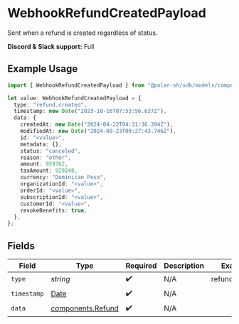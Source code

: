 # WebhookRefundCreatedPayload

Sent when a refund is created regardless of status.

**Discord & Slack support:** Full

## Example Usage

```typescript
import { WebhookRefundCreatedPayload } from "@polar-sh/sdk/models/components/webhookrefundcreatedpayload.js";

let value: WebhookRefundCreatedPayload = {
  type: "refund.created",
  timestamp: new Date("2023-10-16T07:53:56.637Z"),
  data: {
    createdAt: new Date("2024-04-22T04:31:36.394Z"),
    modifiedAt: new Date("2024-09-23T09:27:43.746Z"),
    id: "<value>",
    metadata: {},
    status: "canceled",
    reason: "other",
    amount: 959762,
    taxAmount: 929248,
    currency: "Dominican Peso",
    organizationId: "<value>",
    orderId: "<value>",
    subscriptionId: "<value>",
    customerId: "<value>",
    revokeBenefits: true,
  },
};
```

## Fields

| Field                                                                                         | Type                                                                                          | Required                                                                                      | Description                                                                                   | Example                                                                                       |
| --------------------------------------------------------------------------------------------- | --------------------------------------------------------------------------------------------- | --------------------------------------------------------------------------------------------- | --------------------------------------------------------------------------------------------- | --------------------------------------------------------------------------------------------- |
| `type`                                                                                        | *string*                                                                                      | :heavy_check_mark:                                                                            | N/A                                                                                           | refund.created                                                                                |
| `timestamp`                                                                                   | [Date](https://developer.mozilla.org/en-US/docs/Web/JavaScript/Reference/Global_Objects/Date) | :heavy_check_mark:                                                                            | N/A                                                                                           |                                                                                               |
| `data`                                                                                        | [components.Refund](../../models/components/refund.md)                                        | :heavy_check_mark:                                                                            | N/A                                                                                           |                                                                                               |